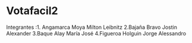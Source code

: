 # Votafacil2
Integrantes :1. Angamarca Moya Milton Leibnitz 2.Bajaña Bravo Jostin Alexander 3.Baque Alay María José 4.Figueroa Holguin Jorge Alessandro
